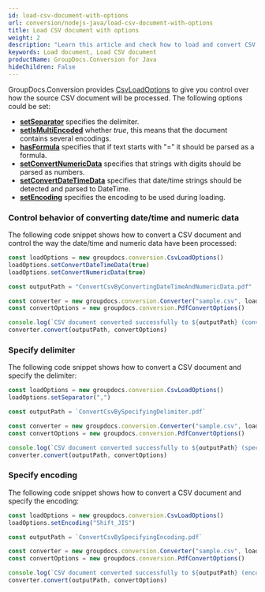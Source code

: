 ```yaml
---
id: load-csv-document-with-options
url: conversion/nodejs-java/load-csv-document-with-options
title: Load CSV document with options
weight: 2
description: "Learn this article and check how to load and convert CSV documents with advanced options using GroupDocs.Conversion for Java API."
keywords: Load document, Load CSV document
productName: GroupDocs.Conversion for Java
hideChildren: False
---
```

GroupDocs.Conversion provides [CsvLoadOptions](#) to give you control over how the source CSV document will be processed. The following options could be set:

*   **[setSeparator](#)**  specifies the delimiter.
*   **[setIsMultiEncoded](#)** whether *true*, this means that the document contains several encodings.
*   **[hasFormula](#)** specifies that if text starts with "=" it should be parsed as a formula.
*   **[setConvertNumericData](#)** specifies that strings with digits should be parsed as numbers.
*   **[setConvertDateTimeData](#)** specifies that date/time strings should be detected and parsed to DateTime.
*   **[setEncoding](#)** specifies the encoding to be used during loading.

### Control behavior of converting date/time and numeric data

The following code snippet shows how to convert a CSV document and control the way the date/time and numeric data have been processed:

```js
const loadOptions = new groupdocs.conversion.CsvLoadOptions()
loadOptions.setConvertDateTimeData(true)
loadOptions.setConvertNumericData(true)

const outputPath = "ConvertCsvByConvertingDateTimeAndNumericData.pdf"

const converter = new groupdocs.conversion.Converter("sample.csv", loadOptions)
const convertOptions = new groupdocs.conversion.PdfConvertOptions()

console.log(`CSV document converted successfully to ${outputPath} (converting dateTime & numeric data)`)
converter.convert(outputPath, convertOptions)
```

### Specify delimiter

The following code snippet shows how to convert a CSV document and specify the delimiter:

```js
const loadOptions = new groupdocs.conversion.CsvLoadOptions()
loadOptions.setSeparator(",")

const outputPath = `ConvertCsvBySpecifyingDelimiter.pdf`

const converter = new groupdocs.conversion.Converter("sample.csv", loadOptions)
const convertOptions = new groupdocs.conversion.PdfConvertOptions()

console.log(`CSV document converted successfully to ${outputPath} (specifying delimiter)`)
converter.convert(outputPath, convertOptions)
```

### Specify encoding

The following code snippet shows how to convert a CSV document and specify the encoding:

```js
const loadOptions = new groupdocs.conversion.CsvLoadOptions()
loadOptions.setEncoding("Shift_JIS")

const outputPath = `ConvertCsvBySpecifyingEncoding.pdf`

const converter = new groupdocs.conversion.Converter("sample.csv", loadOptions)
const convertOptions = new groupdocs.conversion.PdfConvertOptions()

console.log(`CSV document converted successfully to ${outputPath} (encoding specified)`)
converter.convert(outputPath, convertOptions)
```
